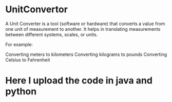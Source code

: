 # UnitConvertor


A Unit Converter is a tool (software or hardware) that converts a value from one unit of measurement to another. It helps in translating measurements between different systems, scales, or units.

For example:

Converting meters to kilometers
Converting kilograms to pounds
Converting Celsius to Fahrenheit

# Here I upload the code in java and python
